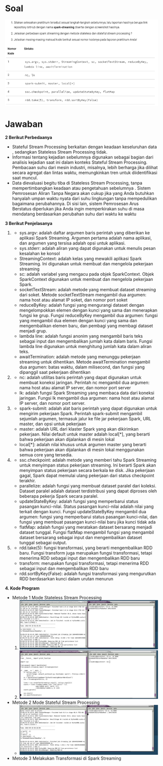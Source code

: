 <h1>Soal</h1>
<img src="soal.PNG" />
<br>
<h1>Jawaban</h1>
<b>2 Berikut Perbedaanya</b>
<ul>
  <li>Stateful Stream Processing berkaitan dengan keadaan keseluruhan data , sedangkan Stateless Stream Processing tidak.</ol>
  <li>Informasi tentang kejadian sebelumnya digunakan sebagai bagian dari analisis kejadian saat ini dalam konteks Stateful Stream Processing. Pembacaan suhu dari mesin industri, misalnya, lebih berharga jika dilihat secara agregat dan lintas waktu, memungkinkan tren untuk diidentifikasi saat muncul.</ol>
  <li>Data dievaluasi begitu tiba di Stateless Stream Processing, tanpa mempertimbangkan keadaan atau pengetahuan sebelumnya . Sistem Pemrosesan Aliran Tanpa Negara akan cukup jika yang Anda butuhkan hanyalah umpan waktu nyata dari suhu lingkungan tanpa mempedulikan bagaimana perubahannya. Di sisi lain, sistem Pemrosesan Arus Berstatus diperlukan jika Anda ingin memperkirakan suhu di masa mendatang berdasarkan perubahan suhu dari waktu ke waktu</ol>
</ul>
<b>3 Berikut Penjelasanya</b>
<ol>
  <li>
    <ul>
      <li>sys.argv: adalah daftar argumen baris perintah yang diberikan ke aplikasi Spark Streaming. Argumen pertama adalah nama aplikasi, dan argumen yang tersisa adalah opsi untuk aplikasi.</li>
      <li>sys.stderr: adalah aliran yang dapat digunakan untuk menulis pesan kesalahan ke konsol</li>
      <li>StreamingContext: adalah kelas yang mewakili aplikasi Spark Streaming. Ini digunakan untuk membuat dan mengelola pekerjaan streaming</li>
      <li>sc: adalah variabel yang mengacu pada objek SparkContext. Objek SparkContext digunakan untuk membuat dan mengelola pekerjaan Spark.</li>
      <li>socketTextStream: adalah metode yang membuat dataset streaming dari soket. Metode socketTextStream mengambil dua argumen: nama host atau alamat IP soket, dan nomor port soket</li>
      <li>reduceByKey: adalah fungsi yang mengurangi dataset dengan mengelompokkan elemen dengan kunci yang sama dan menerapkan fungsi ke grup. Fungsi reduceByKey mengambil dua argumen: fungsi yang mengambil dua elemen dengan kunci yang sama dan mengembalikan elemen baru, dan pembagi yang membagi dataset menjadi grup.</li>
      <li>lambda line: adalah fungsi anonim yang mengambil baris teks sebagai input dan mengembalikan jumlah kata dalam baris. Fungsi lambda line digunakan untuk menghitung jumlah kata dalam aliran teks.</li>
      <li>awaitTermination: adalah metode yang menunggu pekerjaan streaming untuk dihentikan. Metode awaitTermination mengambil dua argumen: batas waktu, dalam milisecond, dan fungsi yang dipanggil saat pekerjaan dihentikan</li>
    </ul>
  </li>
  <li>
    <ul>
      <li>nc: adalah utilitas baris perintah yang dapat digunakan untuk membuat koneksi jaringan. Perintah nc mengambil dua argumen: nama host atau alamat IP server, dan nomor port server</li>
      <li>lk: adalah fungsi Spark Streaming yang membaca data dari koneksi jaringan. Fungsi lk mengambil dua argumen: nama host atau alamat IP server, dan nomor port server.</li>
    </ul>
  </li>
  <li>
    <ul>
      <li>spark-submit: adalah alat baris perintah yang dapat digunakan untuk mengirim pekerjaan Spark. Perintah spark-submit mengambil sejumlah argumen, termasuk jalur ke file jar pekerjaan Spark, URL master, dan opsi untuk pekerjaan</li>
      <li>master: adalah URL dari klaster Spark yang akan dikirimkan pekerjaan. Nilai default untuk master adalah local[*], yang berarti bahwa pekerjaan akan dijalankan di mesin lokal</li>
      <li>local[*]: adalah nilai khusus untuk argumen master yang berarti bahwa pekerjaan akan dijalankan di mesin lokal menggunakan semua core yang tersedia.</li>
    </ul>
  </li>
  <li>
    <ul>
      <li>ssc.checkpoint: adalah metode yang memberi tahu Spark Streaming untuk menyimpan status pekerjaan streaming. Ini berarti Spark akan menyimpan status pekerjaan secara berkala ke disk. Jika pekerjaan gagal, Spark dapat memulai ulang pekerjaan dari status checkpoint terakhir.</li>
      <li>parallelize: adalah fungsi yang membuat dataset paralel dari koleksi. Dataset paralel adalah dataset terdistribusi yang dapat diproses oleh beberapa pekerja Spark secara paralel.</li>
      <li>updateStateByKey: adalah fungsi yang memperbarui status pasangan kunci-nilai. Status pasangan kunci-nilai adalah nilai yang terkait dengan kunci. Fungsi updateStateByKey mengambil dua argumen: fungsi yang memperbarui status pasangan kunci-nilai, dan fungsi yang membuat pasangan kunci-nilai baru jika kunci tidak ada</li>
      <li>flatMap: adalah fungsi yang meratakan dataset bersarang menjadi dataset tunggal. Fungsi flatMap mengambil fungsi yang mengambil dataset bersarang sebagai input dan mengembalikan dataset tunggal sebagai output.</li>
    </ul>
  </li>
  <li>
    <ul>
      <li>rdd.take(5): fungsi transformasi, yang berarti mengembalikan RDD baru. Fungsi transform juga merupakan fungsi transformasi, tetapi menerima RDD sebagai input dan mengembalikan RDD baru</li>
      <li>transform: merupakan fungsi transformasi, tetapi menerima RDD sebagai input dan mengembalikan RDD baru</li>
      <li>rdd.sortByKey(False): adalah fungsi transformasi yang mengurutkan RDD berdasarkan kunci dalam urutan menurun</li>
    </ul>
  </li>
</ol>
<b>4. Kode Program</b>
<ul>
  <li>Metode 1 Mode Stateless Stream Processing
    <ol>
      <li><img src="Praktik Dasar Spark Streaming/Mode Stateless Stream Processing.jpg"/></li>
      <li><img src="Praktik Dasar Spark Streaming/Mode Stateless Stream Processing2.jpg"/></li>
    </ol>
  </li>
  <li>Metode 2 Mode Stateful Stream Processing
    <ul>
      <li><img src="Praktik Dasar Spark Streaming/Metode 2 Mode Stateful Stream Processing.jpg"/></li>
    </ul>
  </li>
  <li>Metode 3 Melakukan Transformasi di Spark Streaming</li>
</ul>

